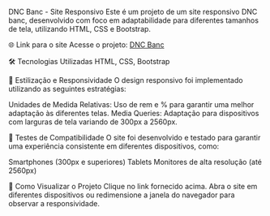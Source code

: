 DNC Banc - Site Responsivo
Este é um projeto de um site responsivo DNC banc, desenvolvido com foco em adaptabilidade para diferentes tamanhos de tela, utilizando HTML, CSS e Bootstrap.

🌐 Link para o site
Acesse o projeto: [DNC Banc](https://dnc-bank-bootstrap.netlify.app/)

🛠️ Tecnologias Utilizadas
HTML, CSS, Bootstrap

📐 Estilização e Responsividade
O design responsivo foi implementado utilizando as seguintes estratégias:

Unidades de Medida Relativas: Uso de rem e % para garantir uma melhor adaptação às diferentes telas.
Media Queries: Adaptação para dispositivos com larguras de tela variando de 300px a 2560px.

📱 Testes de Compatibilidade
O site foi desenvolvido e testado para garantir uma experiência consistente em diferentes dispositivos, como:

Smartphones (300px e superiores)
Tablets
Monitores de alta resolução (até 2560px)

🚀 Como Visualizar o Projeto
Clique no link fornecido acima. Abra o site em diferentes dispositivos ou redimensione a janela do navegador para observar a responsividade.
